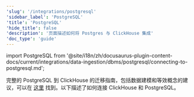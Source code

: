 ```yaml
---
'slug': '/integrations/postgresql'
'sidebar_label': 'PostgreSQL'
'title': 'PostgreSQL'
'hide_title': false
'description': '页面描述如何将 Postgres 与 ClickHouse 集成'
'doc_type': 'guide'
---
```


import PostgreSQL from '@site/i18n/zh/docusaurus-plugin-content-docs/current/integrations/data-ingestion/dbms/postgresql/connecting-to-postgresql.md';

完整的 PostgreSQL 到 ClickHouse 的迁移指南，包括数据建模和等效概念的建议，可以在 [这里](/migrations/postgresql/overview) 找到。以下描述了如何连接 ClickHouse 和 PostgreSQL。

<PostgreSQL/>
